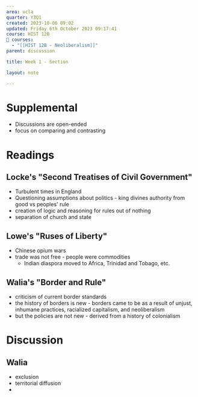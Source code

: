 ```yaml
---
area: ucla
quarter: Y3Q1
created: 2023-10-06 09:02
updated: Friday 6th October 2023 09:17:41
course: HIST 12B
📕 courses:
  - "[[HIST 12B - Neoliberalism]]"
parent: discussion

title: Week 1 - Section

layout: note

---
```

# Supplemental
- Discussions are open-ended
- focus on comparing and contrasting


# Readings
## Locke's "Second Treatises of Civil Government"
- Turbulent times in England
- Questioning assumptions about politics - king divines authority from good vs peoples' rule
- creation of logic and reasoning for rules out of nothing
- separation of church and state

## Lowe's "Ruses of Liberty"
- Chinese opium wars
- trade was not free - people were commodities
	- Indian diaspora moved to Africa, Trinidad and Tobago, etc.

## Walia's "Border and Rule"
- criticism of current border standards
- the history of borders is new - borders came to be as a result of unjust, inhumane practices, racialized capitalism, and neoliberalism
- but the policies are not new - derived from a history of colonialism

# Discussion
## Walia
- exclusion
- territorial diffusion
- 

